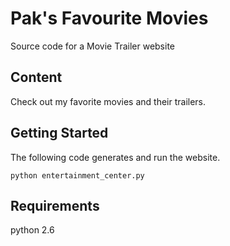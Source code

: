 # Pak's Favourite Movies
Source code for a Movie Trailer website

## Content
Check out my favorite movies and their trailers.

## Getting Started
The following code generates and run the website.

```
python entertainment_center.py
```


## Requirements
python 2.6